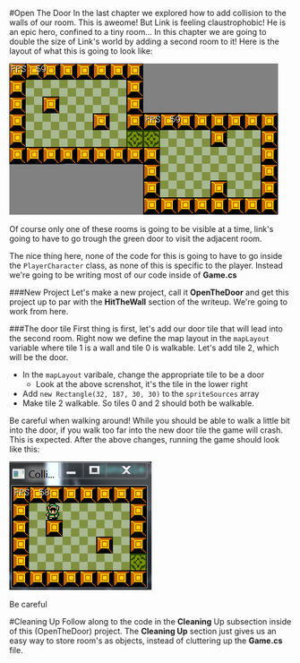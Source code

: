 #Open The Door
In the last chapter we explored how to add collision to the walls of our room. This is aweome! But Link is feeling claustrophobic! He is an epic hero, confined to a tiny room... In this chapter we are going to double the size of Link's world by adding a second room to it! Here is the layout of what this is going to look like:

![ROOMS](Images/multiroom.png)

Of course only one of these rooms is going to be visible at a time, link's going to have to go trough the green door to visit the adjacent room. 

The nice thing here, none of the code for this is going to have to go inside the ```PlayerCharacter``` class, as none of this is specific to the player. Instead we're going to be writing most of our code inside of **Game.cs**

###New Project
Let's make a new project, call it **OpenTheDoor** and get this project up to par with the **HitTheWall** section of the writeup. We're going to work from here.

###The door tile
First thing is first, let's add our door tile that will lead into the second room. Right now we define the map layout in the ```mapLayout``` variable where tile 1 is a wall and tile 0 is walkable. Let's add tile 2, which will be the door. 

* In the ```mapLayout``` varibale, change the appropriate tile to be a door
  * Look at the above screnshot, it's the tile in the lower right
* Add ```new Rectangle(32, 187, 30, 30)``` to the ```spriteSources``` array
* Make tile 2 walkable. So tiles 0 and 2 should both be walkable.

Be careful when walking around! While you should be able to walk a little bit into the door, if you walk too far into the new door tile the game will crash. This is expected. After the above changes, running the game should look like this:

![DOOR1](Images/door1.PNG)

Be careful

#Cleaning Up
Follow along to the code in the **Cleaning** Up subsection inside of this (OpenTheDoor) project. The **Cleaning Up** section just gives us an easy way to store room's as objects, instead of cluttering up the **Game.cs** file.